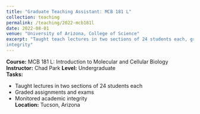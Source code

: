 ```yaml
---
title: "Graduate Teaching Assistant: MCB 181 L"
collection: teaching
permalink: /teaching/2022-mcb181l
date: 2022-08-01
venue: "University of Arizona, College of Science"
excerpt: "Taught teach lectures in two sections of 24 students each, grading, monitor academic
integrity"
---
```

**Course:** MCB 181 L: Introduction to Molecular and Cellular Biology  
**Instructor:** Chad Park 
**Level:** Undergraduate  
**Tasks:**  
- Taught lectures in two sections of 24 students each  
- Graded assignments and exams  
- Monitored academic integrity  
**Location:** Tucson, Arizona
